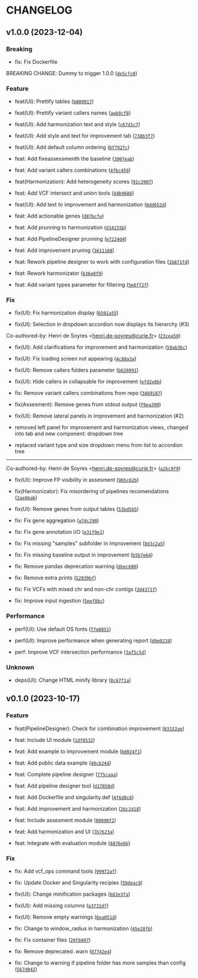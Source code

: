 # CHANGELOG



## v1.0.0 (2023-12-04)

### Breaking

* fix: Fix Dockerfile

BREAKING CHANGE: Dummy to trigger 1.0.0 ([`de5cfc0`](https://github.com/EUCANCan/oncoliner/commit/de5cfc0c9cb30dbd8651464584b593811d93464c))

### Feature

* feat(UI): Prettify tables ([`b009917`](https://github.com/EUCANCan/oncoliner/commit/b009917c5683b94a1531ee9090afce9a60c8e9c6))

* feat(UI): Prettify variant callers names ([`aeb8cf8`](https://github.com/EUCANCan/oncoliner/commit/aeb8cf8e7c840620c36d235fdff1e848af744e45))

* feat(UI): Add harmonization text and style ([`c67d1c7`](https://github.com/EUCANCan/oncoliner/commit/c67d1c76647795baf1696d8b8731678b6e8eb326))

* feat(UI): Add style and text for improvement tab ([`738b3f7`](https://github.com/EUCANCan/oncoliner/commit/738b3f7a1499083cff1549b8ebf8cc9321a07e51))

* feat(UI): Add default column ordering ([`6f792fc`](https://github.com/EUCANCan/oncoliner/commit/6f792fcf399af30013dc0b45e33dde87e88083cf))

* feat: Add fixeassessmenth the baseline ([`3907eab`](https://github.com/EUCANCan/oncoliner/commit/3907eabed350d85ce2f30e8d30267f93b61af02e))

* feat: Add variant callers combinations ([`4fbc459`](https://github.com/EUCANCan/oncoliner/commit/4fbc4595b2de0390fc9600db6d162a29c74469e2))

* feat(Harmonization): Add heterogeneity scores ([`91c2907`](https://github.com/EUCANCan/oncoliner/commit/91c29074f3af436133b25ed45fed4c0e962facde))

* feat: Add VCF intersect and union tools ([`d4b9686`](https://github.com/EUCANCan/oncoliner/commit/d4b9686e5873443765acab9fff2448f10d28d95e))

* feat(UI): Add text to improvement and harmonization ([`6dd652d`](https://github.com/EUCANCan/oncoliner/commit/6dd652dae15194327f474cc30eab724f16d6c6e7))

* feat: Add actionable genes ([`d87bcfe`](https://github.com/EUCANCan/oncoliner/commit/d87bcfed8664c6687193e19949d8588e9d1987ff))

* feat: Add prunning to harmonization ([`d34155b`](https://github.com/EUCANCan/oncoliner/commit/d34155ba55bb1951a0399c5fc38346035dd6333b))

* feat: Add PipelineDesigner prunning ([`e7224d4`](https://github.com/EUCANCan/oncoliner/commit/e7224d4cc659f1c9d5a68959c8a88a439a487ff8))

* feat: Add improvement pruning ([`3611188`](https://github.com/EUCANCan/oncoliner/commit/3611188a951324031603ce4ad9b0e971f75af598))

* feat: Rework pipeline designer to work with configuration files ([`1b871fd`](https://github.com/EUCANCan/oncoliner/commit/1b871fda092e51aba6b4ba25f7ea795f77aae485))

* feat: Rework harmonizator ([`b36e0f9`](https://github.com/EUCANCan/oncoliner/commit/b36e0f914454c9dd9d833f6dc26847b86baee253))

* feat: Add variant types parameter for filtering ([`5e6ff2f`](https://github.com/EUCANCan/oncoliner/commit/5e6ff2f28791f8e4452eead8f0c49a5cf6397a29))

### Fix

* fix(UI): Fix harmonization display ([`6501a55`](https://github.com/EUCANCan/oncoliner/commit/6501a5573e9f5f7abe5b4a80c966f93f16d86023))

* fix(UI): Selection in dropdown accordion now displays its hierarchy (#3)

Co-authored-by: Henri de Soyres &lt;henri.de-soyres@curie.fr&gt; ([`23cea50`](https://github.com/EUCANCan/oncoliner/commit/23cea5053d4ba4678e383baee27988b90edeca6e))

* fix(UI): Add clarifications for improvement and harmonization ([`59ab36c`](https://github.com/EUCANCan/oncoliner/commit/59ab36c75b51da2a8b350dbfffe458c0ef42c698))

* fix(UI): Fix loading screen not appearing ([`4c88a3a`](https://github.com/EUCANCan/oncoliner/commit/4c88a3ad5250a2fdda6e9e35abbd0d3191575cf6))

* fix(UI): Remove callers folders parameter ([`b628991`](https://github.com/EUCANCan/oncoliner/commit/b628991147ab3e379fa29ac5914a0df0822bbaf9))

* fix(UI): Hide callers in collapsable for improvement ([`efd2e8b`](https://github.com/EUCANCan/oncoliner/commit/efd2e8be0834ae2267e0b0dad80340cd22871114))

* fix: Remove variant callers combinations from repo ([`3489187`](https://github.com/EUCANCan/oncoliner/commit/34891873b4ec75df171745e63c8f5812f699918f))

* fix(Assesment): Remove genes from stdout output ([`f9ea399`](https://github.com/EUCANCan/oncoliner/commit/f9ea399aaaf57e41ce7e0abfe95adc28847317bd))

* fix(UI): Remove lateral panels in improvement and harmonization (#2)

* removed left panel for improvement and harmonization views, changed into tab and new component: dropdown tree

* replaced variant type and size dropdown menu from list to accordion tree

---------

Co-authored-by: Henri de Soyres &lt;henri.de-soyres@curie.fr&gt; ([`a2bc9f9`](https://github.com/EUCANCan/oncoliner/commit/a2bc9f9afe454ce1074f62f6cdf935d7c158bc74))

* fix(UI): Improve FP visibility in assesment ([`9b5c62b`](https://github.com/EUCANCan/oncoliner/commit/9b5c62ba9a1695330617b5a9e827551a74caf244))

* fix(Harmonizator): Fix misordering of pipelines recomendations ([`2ae66ab`](https://github.com/EUCANCan/oncoliner/commit/2ae66abb9923c07044f10006ffcf280c04709d35))

* fix(UI): Remove genes from output tables ([`53bd5b5`](https://github.com/EUCANCan/oncoliner/commit/53bd5b5e8629b846d7acc3f85050c8c4382ce648))

* fix: Fix gene aggregation ([`a7dc290`](https://github.com/EUCANCan/oncoliner/commit/a7dc290cdb1d4fad0e125f75620892f138d67a2d))

* fix: Fix gene annotation I/O ([`e31f9e1`](https://github.com/EUCANCan/oncoliner/commit/e31f9e15f74f686b6aeeca100487bc1e50459c52))

* fix: Fix missing &#34;samples&#34; subfolder in improvement ([`8d3c2a5`](https://github.com/EUCANCan/oncoliner/commit/8d3c2a546763003ab20de3ff0d90b6b78e09d55b))

* fix: Fix missing baseline output in improvement ([`b5b7e64`](https://github.com/EUCANCan/oncoliner/commit/b5b7e649ef3434755330d5bbc54f7ba7b854f036))

* fix: Remove pandas deprecation warning ([`dbec680`](https://github.com/EUCANCan/oncoliner/commit/dbec6808cc27a30341e142439300c3c9bae8a22c))

* fix: Remove extra prints ([`52939bf`](https://github.com/EUCANCan/oncoliner/commit/52939bfb73664859a94ee27783b2ce99bbdbe5a4))

* fix: Fix VCFs with mixed chr and non-chr contigs ([`3d4371f`](https://github.com/EUCANCan/oncoliner/commit/3d4371f440134eac96cc917a3885267b622cc352))

* fix: Improve input ingestion ([`5eef8bc`](https://github.com/EUCANCan/oncoliner/commit/5eef8bcf7ca777a149fb90e0fa36957b82ca7ef5))

### Performance

* perf(UI): Use default OS fonts ([`f7e0851`](https://github.com/EUCANCan/oncoliner/commit/f7e0851b132e204ec076fc93110fbd81fdfac3ff))

* perf(UI): Improve performance when generating report ([`d0e0228`](https://github.com/EUCANCan/oncoliner/commit/d0e0228e5fc6b779f4966cf2ee2e78aca5088692))

* perf: Improve VCF intersection performance ([`3af5c5d`](https://github.com/EUCANCan/oncoliner/commit/3af5c5d0932933b00030bcd18ec3d6892c384d68))

### Unknown

* deps(UI): Change HTML minify library ([`8c67f1a`](https://github.com/EUCANCan/oncoliner/commit/8c67f1a7045db1e89bc5f83813538861716f14b7))


## v0.1.0 (2023-10-17)

### Feature

* feat(PipelineDesigner): Check for combination improvement ([`03152ae`](https://github.com/EUCANCan/oncoliner/commit/03152ae2522a7930b9407c512c6f2b37708c29cd))

* feat: Include UI module ([`1df8532`](https://github.com/EUCANCan/oncoliner/commit/1df8532fec303b97575d7c2186a2032fbb57377e))

* feat: Add example to improvement module ([`6d024f1`](https://github.com/EUCANCan/oncoliner/commit/6d024f1fe97d0028f06a02fb560d764baffc270f))

* feat: Add public data example ([`40cb24d`](https://github.com/EUCANCan/oncoliner/commit/40cb24db518059a0c5b52e7031f99accd9feef38))

* feat: Complete pipeline designer ([`775caaa`](https://github.com/EUCANCan/oncoliner/commit/775caaae46150e23e0b24906b835688fbae1eafd))

* feat: Add pipeline designer tool ([`d17058d`](https://github.com/EUCANCan/oncoliner/commit/d17058d3319f21bc4a7d5eab9b39f87ee4d09ccc))

* feat: Add Dockerfile and singularity.def ([`4f6d8c6`](https://github.com/EUCANCan/oncoliner/commit/4f6d8c66e96fbd2455b898fcbd5255395f0bf55d))

* feat: Add improvement and harmonization ([`26c2418`](https://github.com/EUCANCan/oncoliner/commit/26c2418d338ce7df98a126ca3ff8e205390afe29))

* feat: Include assesment module ([`08090f2`](https://github.com/EUCANCan/oncoliner/commit/08090f2967f8ddd79b890225c6893442d53d315a))

* feat: Add harmonization and UI ([`7b7623a`](https://github.com/EUCANCan/oncoliner/commit/7b7623a2ea033a484d2519fbd8e4537cd80b4dfb))

* feat: Integrate with evaluation module ([`4876ebb`](https://github.com/EUCANCan/oncoliner/commit/4876ebb018481ea00f735bfb320513d43c7dd0a5))

### Fix

* fix: Add vcf_ops command tools ([`99972af`](https://github.com/EUCANCan/oncoliner/commit/99972af37b1aad83d5cfede479425c01f184a2f9))

* fix: Update Docker and Singularity recipies ([`59deac9`](https://github.com/EUCANCan/oncoliner/commit/59deac9790c46fd213e5a36a15477dfb8278da4c))

* fix(UI): Change minification packages ([`683e3fa`](https://github.com/EUCANCan/oncoliner/commit/683e3fa97fa12d546d116109563f5fc1770fd6db))

* fix(UI): Add missing columns ([`a3731df`](https://github.com/EUCANCan/oncoliner/commit/a3731df9206015e98366dc11898c47e9da41913d))

* fix(UI): Remove empty warnings ([`6ea051d`](https://github.com/EUCANCan/oncoliner/commit/6ea051d7f720d4527c67a478c255f93b2a90b0e4))

* fix: Change to window_radius in harmonization ([`45e28fb`](https://github.com/EUCANCan/oncoliner/commit/45e28fb6276d0e367d2e26be07e5936aa0e03ba0))

* fix: Fix container files ([`20f8497`](https://github.com/EUCANCan/oncoliner/commit/20f84975edaef73c508a2d1a726dab8e22211034))

* fix: Remove deprecated .warn ([`07742e4`](https://github.com/EUCANCan/oncoliner/commit/07742e4c7af8385cf6dee39b9742d874c7c466bc))

* fix: Change to warning if pipeline folder has more samples than config ([`567d042`](https://github.com/EUCANCan/oncoliner/commit/567d042eb7006185b5ec59e177d06c09fffb5512))

